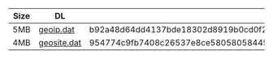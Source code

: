 |    Size   |     DL  | sha512sum |
|  ---  |  ---  |  ---  |
| 5MB | [geoip.dat](https://cdn.jsdelivr.net/gh/googleians/Rules@main/geoip.dat) | b92a48d64dd4137bde18302d8919b0cd0f25eeb69af3b6ab95cde2410680626674c32339bc4b4454e9f9b99f8f2da53b2f609654d3dc360e20bfdeb39fd911ce |
| 4MB | [geosite.dat](https://cdn.jsdelivr.net/gh/googleians/Rules@main/geosite.dat) | 954774c9fb7408c26537e8ce58058058445292db1d6867391e5f8908531f89a32956d97ccb9acac012bba8c3f3bc8777f662ff34536a16599c62f136a6a3b056 |
